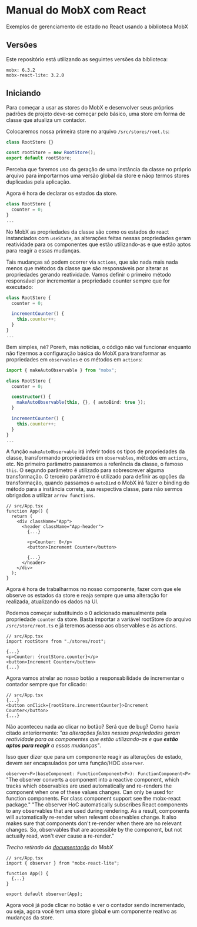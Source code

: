 # Manual do MobX com React

Exemplos de gerenciamento de estado no React usando a biblioteca MobX

## Versões

Este repositório está utilizando as seguintes versões da biblioteca:

```
mobx: 6.3.2
mobx-react-lite: 3.2.0
```

## Iniciando

Para começar a usar as stores do MobX e desenvolver seus próprios padrões de projeto deve-se começar pelo básico, uma store em forma de classe que atualiza um contador.

Colocaremos nossa primeira store no arquivo `/src/stores/root.ts`:

```ts
class RootStore {}

const rootStore = new RootStore();
export default rootStore;
```

Perceba que faremos uso da geração de uma instância da classe no próprio arquivo para importarmos uma versão global da store e nãop termos stores duplicadas pela aplicação.

Agora é hora de declarar os estados da store.

```ts
class RootStore {
  counter = 0;
}
...
```

No MobX as propriedades da classe são como os estados do react instanciados com `useState`, as alterações feitas nessas propriedades geram reatividade para os componentes que estão utilizando-as e que estão aptos para reagir a essas mudanças.

Tais mudanças só podem ocorrer via `actions`, que são nada mais nada menos que métodos da classe que são responsáveis por alterar as propriedades gerando reatividade.
Vamos definir o primeiro método responsável por incrementar a propriedade counter sempre que for executado:

```ts
class RootStore {
  counter = 0;

  incrementCounter() {
    this.counter++;
  }
}
...
```

Bem simples, né? Poreḿ, más notícias, o código não vai funcionar enquanto não fizermos a configuração básica do MobX para transformar as propriedades em `observables` e os métodos em `actions`:

```ts
import { makeAutoObservable } from "mobx";

class RootStore {
  counter = 0;

  constructor() {
    makeAutoObservable(this, {}, { autoBind: true });
  }

  incrementCounter() {
    this.counter++;
  }
}
...
```

A função `makeAutoObservable` irá inferir todos os tipos de propriedades da classe, transformando propriedades em `observables`, métodos em `actions`, etc. No primeiro parâmetro passaremos a referência da classe, o famoso `this`. O segundo parâmetro é utilizado para sobrescrever alguma transformação. O terceiro parâmetro é utilizado para definir as opções da transformação, quando passamos o `autoBind` o MobX irá fazer o binding do método para a instância correta, sua respectiva classe, para não sermos obrigados a utilizar `arrow functions`.

```tsx
// src/App.tsx
function App() {
  return (
    <div className="App">
      <header className="App-header">
        {...}

        <p>Counter: 0</p>
        <button>Increment Counter</button>

        {...}
      </header>
    </div>
  );
}
```

Agora é hora de trabalharmos no nosso componente, fazer com que ele observe os estados da store e reaja sempre que uma alteração for realizada, atualizando os dados na UI.

Podemos começar substituindo o 0 adicionado manualmente pela propriedade `counter` da store. Basta importar a variável rootStore do arquivo `/src/store/root.ts` e já teremos acesso aos observables e às actions.

```tsx
// src/App.tsx
import rootStore from "./stores/root";

{...}
<p>Counter: {rootStore.counter}</p>
<button>Increment Counter</button>
{...}
```

Agora vamos atrelar ao nosso botão a responsabilidade de incrementar o contador sempre que for clicado:

```tsx
// src/App.tsx
{...}
<button onClick={rootStore.incrementCounter}>Increment Counter</button>
{...}
```

Não aconteceu nada ao clicar no botão? Será que de bug?
Como havia citado anteriormente: _"as alterações feitas nessas propriedades geram reatividade para os componentes que estão utilizando-as e que **estão aptos para reagir** a essas mudanças"_.

Isso quer dizer que para um componente reagir as alterações de estado, devem ser encapsulados por uma função/HOC `observer`.

`observer<P>(baseComponent: FunctionComponent<P>): FunctionComponent<P>`
"The observer converts a component into a reactive component, which tracks which observables are used automatically and re-renders the component when one of these values changes. Can only be used for function components. For class component support see the mobx-react package."
"The observer HoC automatically subscribes React components to any observables that are used during rendering. As a result, components will automatically re-render when relevant observables change. It also makes sure that components don't re-render when there are no relevant changes. So, observables that are accessible by the component, but not actually read, won't ever cause a re-render."

_Trecho retirado da [documentação](https://github.com/mobxjs/mobx/tree/main/packages/mobx-react-lite#api-reference-) do MobX_

```tsx
// src/App.tsx
import { observer } from "mobx-react-lite";

function App() {
  {...}
}

export default observer(App);
```

Agora você já pode clicar no botão e ver o contador sendo incrementado, ou seja, agora você tem uma store global e um componente reativo as mudanças da store.

